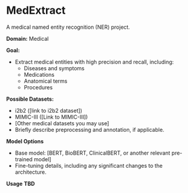 # **MedExtract**

A medical named entity recognition (NER) project.

**Domain:** Medical

**Goal:**

* Extract medical entities with high precision and recall, including:
    * Diseases and symptoms
    * Medications 
    * Anatomical terms
    * Procedures

**Possible Datasets:**

* i2b2 ([link to i2b2 dataset])
* MIMIC-III ([Link to MIMIC-III])
* [Other medical datasets you may use]
* Briefly describe preprocessing and annotation, if applicable.

**Model Options**

* Base model: [BERT, BioBERT, ClinicalBERT, or another relevant pre-trained model]
* Fine-tuning details, including any significant changes to the architecture.

**Usage**
**TBD**

